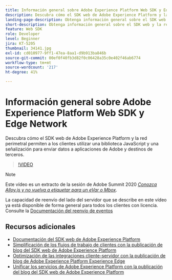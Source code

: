```yaml
---
title: Información general sobre Adobe Experience Platform Web SDK y Edge Network
description: Descubra cómo el SDK web de Adobe Experience Platform y la red perimetral permiten a los clientes utilizar una biblioteca JavaScript y una señalización para enviar datos a aplicaciones de Adobe y destinos de terceros.
landing-page-description: Obtenga información general sobre el SDK web y la red perimetral.
short-description: Obtenga información general sobre el SDK web y la red perimetral.
feature: Web SDK
role: Developer
level: Beginner
jira: KT-5205
thumbnail: 34141.jpg
exl-id: cd010977-9ff1-47ea-8aa1-d9b913ba846b
source-git-commit: 00ef0f40fb3d82f0c06428a35c0e402f46ab6774
workflow-type: tm+mt
source-wordcount: '217'
ht-degree: 41%

---
```


# Información general sobre Adobe Experience Platform Web SDK y Edge Network

Descubra cómo el SDK web de Adobe Experience Platform y la red perimetral permiten a los clientes utilizar una biblioteca JavaScript y una señalización para enviar datos a aplicaciones de Adobe y destinos de terceros.

>[!VIDEO](https://video.tv.adobe.com/v/34141?learn=on)

>[!NOTE]
>
>Este vídeo es un extracto de la sesión de Adobe Summit 2020 *[Conozca Alloy.js y no vuelva a etiquetar para un eVar o Mbox](https://business.adobe.com/summit/2020/with-alloy-js-never-tag-for-an-evar-or-mbox-again.html)*.
>
>La capacidad de reenvío del lado del servidor que se describe en este vídeo ya está disponible de forma general para todos los clientes con licencia. Consulte la [Documentación del reenvío de eventos](https://experienceleague.adobe.com/docs/experience-platform/tags/event-forwarding/overview.html)

## Recursos adicionales

* [Documentación del SDK web de Adobe Experience Platform](https://experienceleague.adobe.com/docs/experience-platform/edge/home.html?lang=es)
* [Simplificación de los flujos de trabajo de clientes con la publicación de blog del SDK web de Adobe Experience Platform](https://medium.com/adobetech/simplifying-customer-workflows-with-adobe-experience-platform-web-sdk-4e54fe134f4a)
* [Optimización de las integraciones cliente-servidor con la publicación de blog de Adobe Experience Platform Experience Edge](https://medium.com/adobetech/streamlining-client-server-integrations-with-adobe-experience-platform-experience-edge-1caaef887172)
* [Unificar los servicios de Adobe Experience Platform con la publicación del blog del SDK web de Adobe Experience Platform](https://medium.com/adobetech/unify-your-adobe-experience-platform-services-with-adobe-experience-platform-web-sdk-75cf6851a9fc)
